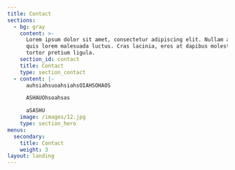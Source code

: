 ```yaml
---
title: Contact
sections:
  - bg: gray
    content: >-
      Lorem ipsum dolor sit amet, consectetur adipiscing elit. Nullam a metus
      quis lorem malesuada luctus. Cras lacinia, eros at dapibus molestie, risus
      tortor pretium ligula.
    section_id: contact
    title: Contact
    type: section_contact
  - content: |-
      auhsiahsuoahsiahsOIAHSOHAOS

      ASHAUOhsoahsas

      aSASHU
    image: /images/12.jpg
    type: section_hero
menus:
  secondary:
    title: Contact
    weight: 3
layout: landing
---
```


